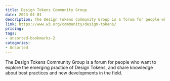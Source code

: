 ```yaml
---
title: Design Tokens Community Group
date: 2023-01-01
description: The Design Tokens Community Group is a forum for people who want to explore the emerging practice of Design Tokens, and share knowledge about best practices and new developments in the field.
link: https://www.w3.org/community/design-tokens/
pricing: 
tags: 
- unsorted-bookmarks-2 
categories: 
- Unsorted 
---
```


The Design Tokens Community Group is a forum for people who want to explore the emerging practice of Design Tokens, and share knowledge about best practices and new developments in the field.